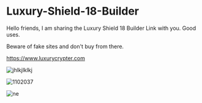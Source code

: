 # Luxury-Shield-18-Builder
Hello friends, I am sharing the Luxury Shield 18 Builder Link with you. Good uses.

Beware of fake sites and don't buy from there.

https://www.luxurycrypter.com

![jhlkjlklkj](https://github.com/Luxury-Builder/Luxury-Shield-18-Builder/assets/148794278/9884b833-2a14-4784-b55b-741b2d76673d)

![1102037](https://github.com/Luxury-Builder/Luxury-Shield-18-Builder/assets/148794278/bb4775a6-1e8e-40a7-bb57-e173cef7ca16)

![ne](https://github.com/Luxury-Builder/Luxury-Shield-18-Builder/assets/148794278/527438b7-0b19-4f1a-9116-bc572ee08d6a)

